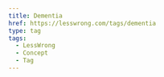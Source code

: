```yaml
---
title: Dementia
href: https://lesswrong.com/tags/dementia
type: tag
tags:
  - LessWrong
  - Concept
  - Tag
---
```


